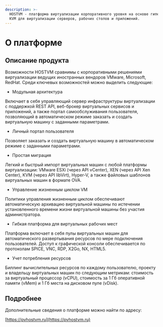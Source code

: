 ```yaml
---
description: >-
  HOSTVM - платформа виртуализации корпоративного уровня на основе гипервизора
  KVM для виртуализации серверов, рабочих столов и приложений.
---
```


# О платформе

## Описание продукта

Возможности HOSTVM сравнимы с корпоративными решениями виртуализации ведущих иностранных вендоров VMware, Microsoft, RedHat. Среди ключевых возможностей можно выделить следующие:

* Модульная архитектура

Включает в себя управляющий сервер инфраструктуры виртуализации с поддержкой REST API, веб-брокер виртуальных сервисов и приложений, а также портал самообслуживания пользователя, позволяющий в автоматическом режиме заказать и создать виртуальную машину с заданными параметрами.

* Личный портал пользователя

Позволяет заказать и создать виртуальную машину в автоматическом режиме с заданными параметрами.

* Простая миграция

Легкий и быстрый импорт виртуальных машин с любой платформы виртуализации: VMware ESXi (через API vCenter), XEN (через API Xen Center), KVM (через API libVirt), Hyper-V, а также файловых шаблонов виртуальных машин в формате OVA.

* Управление жизненным циклом VM

Политики управления жизненным циклом обеспечивают автоматическую архивацию виртуальной машины по истечении установленного времени жизни виртуальной машины без участия администратора.

* Гибкая платформа для виртуальных рабочих мест

Платформа включает в себя пулы виртуальных машин для автоматического развертывания ресурсов по мере подключения пользователей. Доступ к графической консоли обеспечивается по протоколам SPICE, VNC, RDP, X2Go, NX, HTML5.

* Учет потребления ресурсов

Биллинг вычислительных ресурсов по каждому пользователю, проекту и владельцу виртуальных машин по следующим метрикам: стоимость за виртуальный процессор (vCPU), стоимость за 1 Гб оперативной памяти (vMem) и 1 Гб места на дисковом пуле (vDisk).

## Подробнее

Дополнительные сведения о платформе можно найти по адресу:

[https://pvhostvm.ru](https://pvhostvm.ru)
